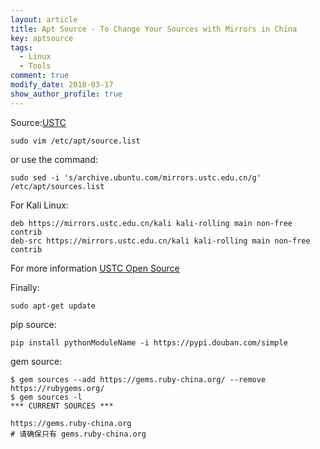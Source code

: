 ```yaml
---
layout: article
title: Apt Source - To Change Your Sources with Mirrors in China
key: aptsource
tags:
  - Linux
  - Tools
comment: true
modify_date: 2018-03-17
show_author_profile: true
---
```

Source:[USTC](http://mirrors.ustc.edu.cn/)

<!--more-->

```shell
sudo vim /etc/apt/source.list
```

or use the command:

```shell
sudo sed -i 's/archive.ubuntu.com/mirrors.ustc.edu.cn/g' /etc/apt/sources.list
```



For Kali Linux:

```shell
deb https://mirrors.ustc.edu.cn/kali kali-rolling main non-free contrib
deb-src https://mirrors.ustc.edu.cn/kali kali-rolling main non-free contrib
```

For more information [USTC Open Source](http://mirrors.ustc.edu.cn/)



Finally:

`sudo apt-get update`



pip source:

```shell
pip install pythonModuleName -i https://pypi.douban.com/simple
```

gem source:

```shell
$ gem sources --add https://gems.ruby-china.org/ --remove https://rubygems.org/
$ gem sources -l
*** CURRENT SOURCES ***

https://gems.ruby-china.org
# 请确保只有 gems.ruby-china.org
```

